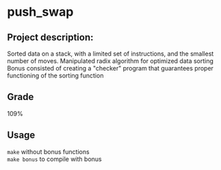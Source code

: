 # push_swap

## Project description:
Sorted data on a stack, with a limited set of instructions, and the smallest number of moves. Manipulated radix algorithm for optimized data sorting\
Bonus consisted of creating a "checker" program that guarantees proper functioning of the sorting function

## Grade
109%

## Usage

```make``` without bonus functions\
```make bonus``` to compile with bonus
